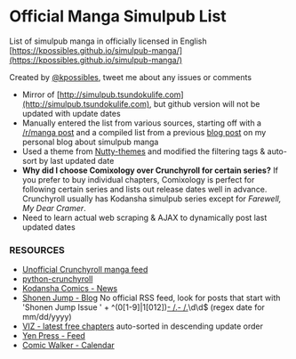 # Official Manga Simulpub List
List of simulpub manga in officially licensed in English
[https://kpossibles.github.io/simulpub-manga/](https://kpossibles.github.io/simulpub-manga/)

Created by [@kpossibles](https://twitter.com/kpossibles), tweet me about any issues or comments

* Mirror of [http://simulpub.tsundokulife.com](http://simulpub.tsundokulife.com), but github version will not be updated with update dates
* Manually entered the list from various sources, starting off with a [/r/manga post](https://www.reddit.com/r/manga/comments/5sikp5/this_weeks_simulpubs_week_begining_6th_of_feburary/) and a compiled list from a previous [blog post](http://tsundokulife.com/2016/12/20/simulpub-manga-and-where-to-find-them/) on my personal blog about simulpub manga
* Used a theme from [Nutty-themes](http://nutty-themes.tumblr.com/post/106752718372/xxxiv-scrapbook-calendar-2015-happy-new-year) and modified the filtering tags & auto-sort by last updated date
* **Why did I choose Comixology over Crunchyroll for certain series?** If you prefer to buy individual chapters, Comixology is perfect for following certain series and lists out release dates well in advance. Crunchyroll usually has Kodansha simulpub series except for *Farewell, My Dear Cramer*.
* Need to learn actual web scraping & AJAX to dynamically post last updated dates

### RESOURCES
* [Unofficial Crunchyroll manga feed](http://utils.senpai.moe/)
* [python-crunchyroll](https://github.com/aheadley/python-crunchyroll)
* [Kodansha Comics - News](http://kodanshacomics.com/news/)
* [Shonen Jump - Blog](https://www.viz.com/blog/shonen-jump) No official RSS feed, look for posts that start with 'Shonen Jump Issue ' + ^(0[1-9]|1[012])[- /.](0[1-9]|[12][0-9]|3[01])[- /.](19|20)\d\d$ (regex date for mm/dd/yyyy)
* [VIZ - latest free chapters](https://www.viz.com/shonenjump/section/22427/more) auto-sorted in descending update order
* [Yen Press - Feed](http://yenpress.com/feed/)
* [Comic Walker - Calendar](http://comic-walker.com/contents/calendar/)
